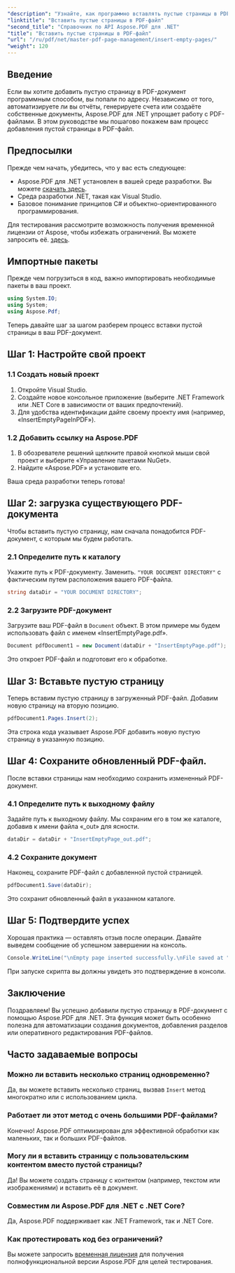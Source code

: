 ```yaml
---
"description": "Узнайте, как программно вставлять пустые страницы в PDF-документы с помощью Aspose.PDF для .NET. Это подробное руководство поможет вам настроить проект, загрузить PDF-файл и добавить пустые страницы."
"linktitle": "Вставить пустые страницы в PDF-файл"
"second_title": "Справочник по API Aspose.PDF для .NET"
"title": "Вставить пустые страницы в PDF-файл"
"url": "/ru/pdf/net/master-pdf-page-management/insert-empty-pages/"
"weight": 120
---
```


## Введение

Если вы хотите добавить пустую страницу в PDF-документ программным способом, вы попали по адресу. Независимо от того, автоматизируете ли вы отчёты, генерируете счета или создаёте собственные документы, Aspose.PDF для .NET упрощает работу с PDF-файлами. В этом руководстве мы пошагово покажем вам процесс добавления пустой страницы в PDF-файл.

## Предпосылки

Прежде чем начать, убедитесь, что у вас есть следующее:

- Aspose.PDF для .NET установлен в вашей среде разработки. Вы можете [скачать здесь](https://releases.aspose.com/pdf/net/).
- Среда разработки .NET, такая как Visual Studio.
- Базовое понимание принципов C# и объектно-ориентированного программирования.

Для тестирования рассмотрите возможность получения временной лицензии от Aspose, чтобы избежать ограничений. Вы можете запросить её. [здесь](https://purchase.aspose.com/temporary-license/).

## Импортные пакеты

Прежде чем погрузиться в код, важно импортировать необходимые пакеты в ваш проект.

```csharp
using System.IO;
using System;
using Aspose.Pdf;
```

Теперь давайте шаг за шагом разберем процесс вставки пустой страницы в ваш PDF-документ.

## Шаг 1: Настройте свой проект

### 1.1 Создать новый проект
1. Откройте Visual Studio.
2. Создайте новое консольное приложение (выберите .NET Framework или .NET Core в зависимости от ваших предпочтений).
3. Для удобства идентификации дайте своему проекту имя (например, «InsertEmptyPageInPDF»).

### 1.2 Добавить ссылку на Aspose.PDF
1. В обозревателе решений щелкните правой кнопкой мыши свой проект и выберите «Управление пакетами NuGet».
2. Найдите «Aspose.PDF» и установите его.

Ваша среда разработки теперь готова!

## Шаг 2: загрузка существующего PDF-документа

Чтобы вставить пустую страницу, нам сначала понадобится PDF-документ, с которым мы будем работать.

### 2.1 Определите путь к каталогу
Укажите путь к PDF-документу. Заменить. `"YOUR DOCUMENT DIRECTORY"` с фактическим путем расположения вашего PDF-файла.

```csharp
string dataDir = "YOUR DOCUMENT DIRECTORY";
```

### 2.2 Загрузите PDF-документ
Загрузите ваш PDF-файл в `Document` объект. В этом примере мы будем использовать файл с именем «InsertEmptyPage.pdf».

```csharp
Document pdfDocument1 = new Document(dataDir + "InsertEmptyPage.pdf");
```

Это откроет PDF-файл и подготовит его к обработке.

## Шаг 3: Вставьте пустую страницу

Теперь вставим пустую страницу в загруженный PDF-файл. Добавим новую страницу на вторую позицию.

```csharp
pdfDocument1.Pages.Insert(2);
```

Эта строка кода указывает Aspose.PDF добавить новую пустую страницу в указанную позицию.

## Шаг 4: Сохраните обновленный PDF-файл.

После вставки страницы нам необходимо сохранить измененный PDF-документ.

### 4.1 Определите путь к выходному файлу
Задайте путь к выходному файлу. Мы сохраним его в том же каталоге, добавив к имени файла «_out» для ясности.

```csharp
dataDir = dataDir + "InsertEmptyPage_out.pdf";
```

### 4.2 Сохраните документ
Наконец, сохраните PDF-файл с добавленной пустой страницей.

```csharp
pdfDocument1.Save(dataDir);
```

Это сохранит обновленный файл в указанном каталоге.

## Шаг 5: Подтвердите успех

Хорошая практика — оставлять отзыв после операции. Давайте выведем сообщение об успешном завершении на консоль.

```csharp
Console.WriteLine("\nEmpty page inserted successfully.\nFile saved at " + dataDir);
```

При запуске скрипта вы должны увидеть это подтверждение в консоли.

## Заключение

Поздравляем! Вы успешно добавили пустую страницу в PDF-документ с помощью Aspose.PDF для .NET. Эта функция может быть особенно полезна для автоматизации создания документов, добавления разделов или оперативного редактирования PDF-файлов.

## Часто задаваемые вопросы

### Можно ли вставить несколько страниц одновременно?
Да, вы можете вставить несколько страниц, вызвав `Insert` метод многократно или с использованием цикла.

### Работает ли этот метод с очень большими PDF-файлами?
Конечно! Aspose.PDF оптимизирован для эффективной обработки как маленьких, так и больших PDF-файлов.

### Могу ли я вставить страницу с пользовательским контентом вместо пустой страницы?
Да! Вы можете создать страницу с контентом (например, текстом или изображениями) и вставить её в документ.

### Совместим ли Aspose.PDF для .NET с .NET Core?
Да, Aspose.PDF поддерживает как .NET Framework, так и .NET Core.

### Как протестировать код без ограничений?
Вы можете запросить [временная лицензия](https://purchase.aspose.com/temporary-license/) для получения полнофункциональной версии Aspose.PDF для целей тестирования.
